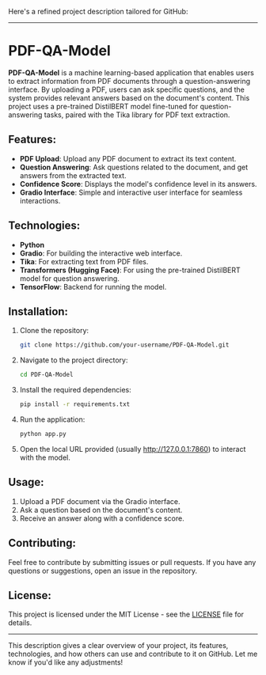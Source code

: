 Here's a refined project description tailored for GitHub:

---

# PDF-QA-Model

**PDF-QA-Model** is a machine learning-based application that enables users to extract information from PDF documents through a question-answering interface. By uploading a PDF, users can ask specific questions, and the system provides relevant answers based on the document's content. This project uses a pre-trained DistilBERT model fine-tuned for question-answering tasks, paired with the Tika library for PDF text extraction.

## Features:
- **PDF Upload**: Upload any PDF document to extract its text content.
- **Question Answering**: Ask questions related to the document, and get answers from the extracted text.
- **Confidence Score**: Displays the model's confidence level in its answers.
- **Gradio Interface**: Simple and interactive user interface for seamless interactions.

## Technologies:
- **Python**
- **Gradio**: For building the interactive web interface.
- **Tika**: For extracting text from PDF files.
- **Transformers (Hugging Face)**: For using the pre-trained DistilBERT model for question answering.
- **TensorFlow**: Backend for running the model.

## Installation:
1. Clone the repository:
   ```bash
   git clone https://github.com/your-username/PDF-QA-Model.git
   ```
2. Navigate to the project directory:
   ```bash
   cd PDF-QA-Model
   ```
3. Install the required dependencies:
   ```bash
   pip install -r requirements.txt
   ```
4. Run the application:
   ```bash
   python app.py
   ```
5. Open the local URL provided (usually http://127.0.0.1:7860) to interact with the model.

## Usage:
1. Upload a PDF document via the Gradio interface.
2. Ask a question based on the document's content.
3. Receive an answer along with a confidence score.

## Contributing:
Feel free to contribute by submitting issues or pull requests. If you have any questions or suggestions, open an issue in the repository.

## License:
This project is licensed under the MIT License - see the [LICENSE](LICENSE) file for details.

---

This description gives a clear overview of your project, its features, technologies, and how others can use and contribute to it on GitHub. Let me know if you'd like any adjustments!

